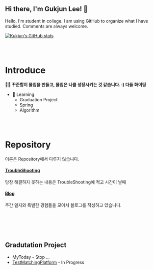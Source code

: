 

## Hi there, I'm **Gukjun Lee!** 👋

Hello, I'm student in college. I am using GitHub to organize what I have studied. Comments are always welcome.



[![Kukjun's GitHub stats](https://github-readme-stats.vercel.app/api?username=kukjun)](https://github.com/anuraghazra/github-readme-stats)

<br><br>

# Introduce
**🔭🧐 꾸준함이 몰입을 만들고, 몰입은 나를 성장시키는 것 같습니다. :) 다들 화이팅**

* 🌱 Learning
  * Graduation Project
  * Spring
  * Algorithm

<br><br>

# Repository

이론은 Repository에서 다루지 않습니다.

#### [TroubleShooting](https://kukjun.notion.site/Version-Note-0bc06ec1e1b849c49051f839c24531bf)
당장 해결하지 못하는 내용은 TroubleShooting에 적고 시간이 날때 

#### [Blog](https://velog.io/@imkkuk)
주간 일지와 특별한 경험들을 모아서 블로그를 작성하고 있습니다.

<br><br>


<br>

## Gradutation Project
* MyToday - Stop ...
* [TestMatchingPlatform](https://kukjun.notion.site/Test-Matching-Platform-03c928a96ebc4a50a8ef62158a73f3ae) - In Progress



<!--
**kukjun/kukjun** is a ✨ _special_ ✨ repository because its `README.md` (this file) appears on your GitHub profile.

Here are some ideas to get you started:

- 🔭 I’m currently working on ...
- 🌱 I’m currently learning ...
- 👯 I’m looking to collaborate on ...
- 🤔 I’m looking for help with ...
- 💬 Ask me about ...
- 📫 How to reach me: ...
- 😄 Pronouns: ...
- ⚡ Fun fact: ...
  -->
